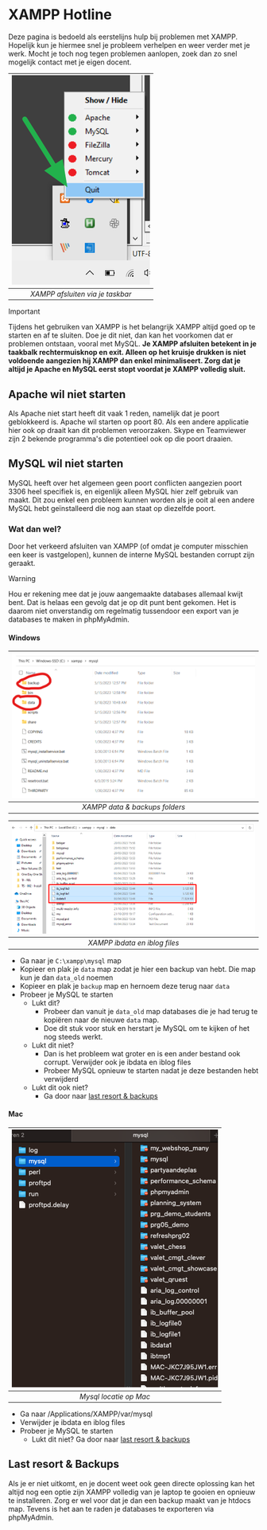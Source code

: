 # XAMPP Hotline

Deze pagina is bedoeld als eerstelijns hulp bij problemen met XAMPP. Hopelijk kun je hiermee snel
je probleem verhelpen en weer verder met je werk. Mocht je toch nog tegen problemen aanlopen, zoek
dan zo snel mogelijk contact met je eigen docent.

| ![XAMPP data folder](images/xampp-taskbar-quit.png) | 
|:---------------------------------------------------:| 
|          *XAMPP afsluiten via je taskbar*           |

> [!IMPORTANT]
> Tijdens het gebruiken van XAMPP is het belangrijk XAMPP altijd goed op te starten en af te sluiten.
> Doe je dit niet, dan kan het voorkomen dat er problemen ontstaan, vooral met MySQL.
> **Je XAMPP afsluiten betekent in je taakbalk rechtermuisknop en exit. Alleen op het kruisje drukken
> is niet voldoende aangezien hij XAMPP dan enkel minimaliseert. Zorg dat je altijd je Apache en MySQL
> eerst stopt voordat je XAMPP volledig sluit.**

## Apache wil niet starten

Als Apache niet start heeft dit vaak 1 reden, namelijk dat je poort geblokkeerd is. Apache wil starten
op poort 80. Als een andere applicatie hier ook op draait kan dit problemen veroorzaken. Skype en
Teamviewer zijn 2 bekende programma's die potentieel ook op die poort draaien.

## MySQL wil niet starten

MySQL heeft over het algemeen geen poort conflicten aangezien poort 3306 heel specifiek is, en eigenlijk
alleen MySQL hier zelf gebruik van maakt. Dit zou enkel een probleem kunnen worden als je ooit al een
andere MySQL hebt geïnstalleerd die nog aan staat op diezelfde poort.

### Wat dan wel?

Door het verkeerd afsluiten van XAMPP (of omdat je computer misschien een keer is vastgelopen), kunnen de
interne MySQL bestanden corrupt zijn geraakt.

> [!WARNING]
> Hou er rekening mee dat je jouw aangemaakte databases allemaal kwijt bent. Dat is helaas een gevolg dat
> je op dit punt bent gekomen. Het is daarom niet onverstandig om regelmatig tussendoor een export van je
> databases te maken in phpMyAdmin.

#### Windows

| ![XAMPP data folder](images/xampp-mysql-data-backup.png) | 
|:--------------------------------------------------------:| 
|              *XAMPP data & backups folders*              |

| ![XAMPP data folder](images/xampp-mysql-data-ibdata.png) | 
|:--------------------------------------------------------:| 
|              *XAMPP ibdata en iblog files*               |

- Ga naar je `C:\xampp\mysql` map
- Kopieer en plak je `data` map zodat je hier een backup van hebt. Die map kun je dan `data_old` noemen
- Kopieer en plak je `backup` map en hernoem deze terug naar `data`
- Probeer je MySQL te starten
    - Lukt dit?
        - Probeer dan vanuit je `data_old` map databases die je had terug te kopiëren naar de nieuwe
          `data` map.
        - Doe dit stuk voor stuk en herstart je MySQL om te kijken of het nog steeds werkt.
    - Lukt dit niet?
        - Dan is het probleem wat groter en is een ander bestand ook corrupt. Verwijder ook je ibdata en iblog files
        - Probeer MySQL opnieuw te starten nadat je deze bestanden hebt verwijderd
    - Lukt dit ook niet?
        - Ga door naar [last resort & backups](#last-resort--backups)

#### Mac

| ![XAMPP data folder](images/xampp-mysql-mac.png) | 
|:------------------------------------------------:| 
|              *Mysql locatie op Mac*              |

- Ga naar /Applications/XAMPP/var/mysql
- Verwijder je ibdata en iblog files
- Probeer je MySQL te starten
    - Lukt dit niet? Ga door naar [last resort & backups](#last-resort--backups)

## Last resort & Backups

Als je er niet uitkomt, en je docent weet ook geen directe oplossing kan het altijd nog een optie zijn XAMPP
volledig van je laptop te gooien en opnieuw te installeren. Zorg er wel voor dat je dan een backup maakt van
je htdocs map. Tevens is het aan te raden je databases te exporteren via phpMyAdmin.
